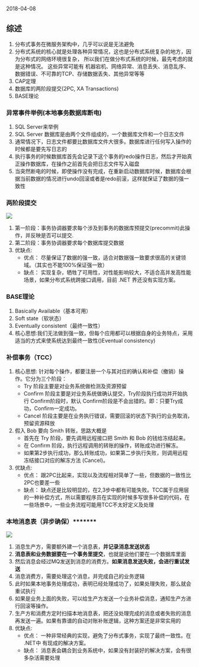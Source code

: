 2018-04-08

## 综述
1. 分布式事务在微服务架构中，几乎可以说是无法避免
2. 分布式系统的核心就是处理各种异常情况，这也是分布式系统复杂的地方，因为分布式的网络环境很复杂，
所以我们在做分布式系统的时候，最先考虑的就是这种情况。
这些异常可能有 机器宕机、网络异常、消息丢失、消息乱序、数据错误、不可靠的TCP、存储数据丢失、其他异常等等
3. CAP定理
4. 数据库的两阶段提交(2PC, XA Transactions)
5. BASE理论


### 异常事件举例(本地事务数据库断电) 
1. SQL Server来举例
2. SQL Server 数据库是由两个文件组成的，一个数据库文件和一个日志文件
3. 通常情况下，日志文件都要比数据库文件大很多。数据库进行任何写入操作的时候都是要先写日志的
3. 执行事务的时候数据库首先会记录下这个事务的redo操作日志，然后才开始真正操作数据库，在操作之前首先会把日志文件写入磁盘
3. 当突然断电的时候，即使操作没有完成，在重新启动数据库时候，数据库会根据当前数据的情况进行undo回滚或者是redo前滚，这样就保证了数据的强一致性

### 两阶段提交
![](https://github.com/t734070824/tq.java/blob/master/tq.java.distributed.system/src/main/java/_distributed_transaction/1.jpg?raw=true)

1. 第一阶段：事务协调器要求每个涉及到事务的数据库预提交(precommit)此操作，并反映是否可以提交.
1. 第二阶段：事务协调器要求每个数据库提交数据
2. 优缺点: 
    - 优点： 尽量保证了数据的强一致，适合对数据强一致要求很高的关键领域。（其实也不能100%保证强一致）
    - 缺点： 实现复杂，牺牲了可用性，对性能影响较大，不适合高并发高性能场景，如果分布式系统跨接口调用，目前 .NET 界还没有实现方案。
    
### BASE理论
1. Basically Available（基本可用）
1. Soft state（软状态）
1. Eventually consistent（最终一致性）
2. 核心思想:我们无法做到强一致，但每个应用都可以根据自身的业务特点，采用适当的方式来使系统达到最终一致性()Eventual consistency)

### 补偿事务（TCC）
1. 核心思想: 针对每个操作，都要注册一个与其对应的确认和补偿（撤销）操作。它分为三个阶段：
    - Try 阶段主要是对业务系统做检测及资源预留
    - Confirm 阶段主要是对业务系统做确认提交，Try阶段执行成功并开始执行 Confirm阶段时，默认 Confirm阶段是不会出错的。即：只要Try成功，Confirm一定成功。
    - Cancel 阶段主要是在业务执行错误，需要回滚的状态下执行的业务取消，预留资源释放
2. 假入 Bob 要向 Smith 转账，思路大概是
    - 首先在 Try 阶段，要先调用远程接口把 Smith 和 Bob 的钱给冻结起来。
    - 在 Confirm 阶段，执行远程调用的转账的操作，转账成功进行解冻。
    - 如果第2步执行成功，那么转账成功，如果第二步执行失败，则调用远程冻结接口对应的解冻方法 (Cancel)。   
3. 优缺点:
    - 优点： 跟2PC比起来，实现以及流程相对简单了一些，但数据的一致性比2PC也要差一些
    - 缺点： 缺点还是比较明显的，在2,3步中都有可能失败。TCC属于应用层的一种补偿方式，所以需要程序员在实现的时候多写很多补偿的代码，在一些场景中，一些业务流程可能用TCC不太好定义及处理

### 本地消息表（异步确保）*******
![](https://github.com/t734070824/tq.java/blob/master/tq.java.distributed.system/src/main/java/_distributed_transaction/2.jpg?raw=true)

1. 消息生产方，需要额外建一个消息表，**并记录消息发送状态**
2. **消息表和业务数据要在一个事务里提交**，也就是说他们要在一个数据库里面
3. 然后消息会经过MQ发送到消息的消费方。**如果消息发送失败，会进行重试发送**
4. 消息消费方，需要处理这个消息，并完成自己的业务逻辑
5. 此时如果本地事务处理成功，表明已经处理成功了，如果处理失败，那么就会重试执行
6. 如果是业务上面的失败，可以给生产方发送一个业务补偿消息，通知生产方进行回滚等操作。
7. 生产方和消费方定时扫描本地消息表，把还没处理完成的消息或者失败的消息再发送一遍。如果有靠谱的自动对账补账逻辑，这种方案还是非常实用的
8. 优缺点:
    - 优点： 一种非常经典的实现，避免了分布式事务，实现了最终一致性。在 .NET中 有现成的解决方案。
    - 缺点： 消息表会耦合到业务系统中，如果没有封装好的解决方案，会有很多杂活需要处理
